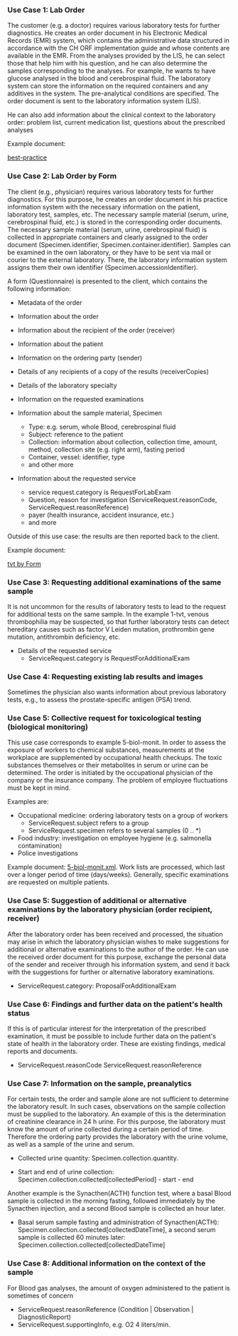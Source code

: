 <!-- markdownlint-disable MD001 MD033 MD041 -->
<!--
╭───────────────────── UC-english ──────────────────────────╮
│  UC-english is original, german and french are dependent  │
╰───────────────────────────────────────────────────────────╯
-->
### Use Case 1: Lab Order

The customer (e.g. a doctor) requires various laboratory tests for further diagnostics. He creates an order document in his Electronic Medical Records (EMR) system, which contains the administrative data structured in accordance with the CH ORF implementation guide and whose contents are available in the EMR. From the analyses provided by the LIS, he can select those that help him with his question, and he can also determine the samples corresponding to the analyses. For example, he wants to have glucose analysed in the blood and cerebrospinal fluid. The laboratory system can store the information on the required containers and any additives in the system. The pre-analytical conditions are specified.
The order document is sent to the laboratory information system (LIS).

He can also add information about the clinical context to the laboratory order: problem list, current medication list, questions about the prescribed analyses

Example document:

<a href='https://build.fhir.org/ig/hl7ch/ch-lab-order/branches/master/Bundle-0-best-practice-document.html'>best-practice</a>

### Use Case 2: Lab Order by Form

The client (e.g., physician) requires various laboratory tests for further diagnostics. For this purpose, he creates an order document in his practice information system with the necessary information on the patient, laboratory test, samples, etc. The necessary sample material (serum, urine, cerebrospinal fluid, etc.) is stored in the corresponding order documents. The necessary sample material (serum, urine, cerebrospinal fluid) is collected in appropriate containers and clearly assigned to the order document (Specimen.identifier, Specimen.container.identifier). Samples can be examined in the own laboratory, or they have to be sent via mail or courier to the external laboratory. There, the laboratory information system assigns them their own identifier (Specimen.accessionIdentifier).

A form (Questionnaire) is presented to the client, which contains the following information:

* Metadata of the order
* Information about the order
* Information about the recipient of the order (receiver)
* Information about the patient
* Information on the ordering party (sender)
* Details of any recipients of a copy of the results (receiverCopies)
* Details of the laboratory specialty
* Information on the requested examinations

* Information about the sample material, Specimen
  * Type: e.g. serum, whole Blood, cerebrospinal fluid
  * Subject: reference to the patient
  * Collection: information about collection, collection time, amount, method, collection site (e.g. right arm), fasting period
  * Container, vessel: identifier, type
  * and other more

* Information about the requested service
  * service request.category is RequestForLabExam
  * Question, reason for investigation (ServiceRequest.reasonCode, ServiceRequest.reasonReference)
  * payer (health insurance, accident insurance, etc.)
  * and more

Outside of this use case: the results are then reported back to the client.

Example document:

<a href='https://build.fhir.org/ig/hl7ch/ch-lab-order/branches/master/Bundle-1-tvt-document-by-form-document.html'>tvt by Form</a>

### Use Case 3: Requesting additional examinations of the same sample

It is not uncommon for the results of laboratory tests to lead to the request for additional tests on the same sample. In the example 1-tvt, venous thrombophilia may be suspected, so that further laboratory tests can detect hereditary causes such as factor V Leiden mutation, prothrombin gene mutation, antithrombin deficiency, etc.

* Details of the requested service
  * ServiceRequest.category is RequestForAdditionalExam

### Use Case 4: Requesting existing lab results and images

Sometimes the physician also wants information about previous laboratory tests, e.g., to assess the prostate-specific antigen (PSA) trend.

### Use Case 5: Collective request for toxicological testing (biological monitoring)

This use case corresponds to example 5-biol-monit. In order to assess the exposure of workers to chemical substances, measurements at the workplace are supplemented by occupational health checkups. The toxic substances themselves or their metabolites in serum or urine can be determined. The order is initiated by the occupational physician of the company or the insurance company. The problem of employee fluctuations must be kept in mind.

Examples are:

* Occupational medicine: ordering laboratory tests on a group of workers
  * ServiceRequest.subject refers to a group
  * ServiceRequest.specimen refers to several samples (0 .. *)
* Food industry: investigation on employee hygiene (e.g. salmonella contamination)
* Police investigations

Example document: [5-biol-monit.xml](https://github.com/hl7ch/ch-lab-order/tree/master/input/examples/bundle/5-biol-monit.xml). Work lists are processed, which last over a longer period of time (days/weeks). Generally, specific examinations are requested on multiple patients.

### Use Case 5: Suggestion of additional or alternative examinations by the laboratory physician (order recipient, receiver)

After the laboratory order has been received and processed, the situation may arise in which the laboratory physician wishes to make suggestions for additional or alternative examinations to the author of the order. He can use the received order document for this purpose, exchange the personal data of the sender and receiver through his information system, and send it back with the suggestions for further or alternative laboratory examinations.

* ServiceRequest.category: ProposalForAdditionalExam

### Use Case 6: Findings and further data on the patient's health status

If this is of particular interest for the interpretation of the prescribed examination, it must be possible to include further data on the patient's state of health in the laboratory order. These are existing findings, medical reports and documents.

* ServiceRequest.reasonCode ServiceRequest.reasonReference

### Use Case 7: Information on the sample, preanalytics

For certain tests, the order and sample alone are not sufficient to determine the laboratory result. In such cases, observations on the sample collection must be supplied to the laboratory. An example of this is the determination of creatinine clearance in 24 h urine. For this purpose, the laboratory must know the amount of urine collected during a certain period of time. Therefore the ordering party provides the laboratory with the urine volume, as well as a sample of the urine and serum.

* Collected urine quantity: Specimen.collection.quantity.

* Start and end of urine collection: Specimen.collection.collected[collectedPeriod] - start - end

Another example is the Synacthen(ACTH) function test, where a basal Blood sample is collected in the morning fasting, followed immediately by the Synacthen injection, and a second Blood sample is collected an hour later.

* Basal serum sample fasting and administration of Synacthen(ACTH): Specimen.collection.collected[collectedDateTime], a second serum sample is collected 60 minutes later: Specimen.collection.collected[collectedDateTime]

### Use Case 8: Additional information on the context of the sample

For Blood gas analyses, the amount of oxygen administered to the patient is sometimes of concern

* ServiceRequest.reasonReference (Condition | Observation | DiagnosticReport)
* ServiceRequest.supportingInfo, e.g. O2 4 liters/min.
